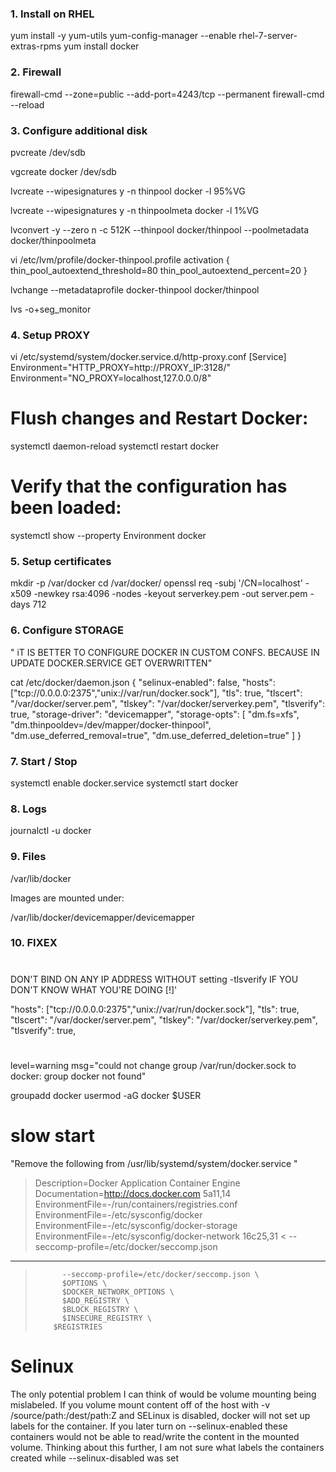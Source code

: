 ### 1. Install on RHEL

yum install -y yum-utils
yum-config-manager --enable rhel-7-server-extras-rpms
yum install docker



### 2. Firewall

firewall-cmd --zone=public --add-port=4243/tcp --permanent
firewall-cmd --reload


### 3. Configure additional disk

 pvcreate /dev/sdb

 vgcreate docker /dev/sdb

 lvcreate --wipesignatures y -n thinpool docker -l 95%VG

 lvcreate --wipesignatures y -n thinpoolmeta docker -l 1%VG

 lvconvert -y --zero n -c 512K --thinpool docker/thinpool --poolmetadata docker/thinpoolmeta
 
vi /etc/lvm/profile/docker-thinpool.profile
activation {
    thin_pool_autoextend_threshold=80
    thin_pool_autoextend_percent=20
}

 lvchange --metadataprofile docker-thinpool docker/thinpool
 
 lvs -o+seg_monitor


 
 
 
### 4. Setup PROXY

vi /etc/systemd/system/docker.service.d/http-proxy.conf
[Service]
Environment="HTTP_PROXY=http://PROXY_IP:3128/"
Environment="NO_PROXY=localhost,127.0.0.0/8"

# Flush changes and Restart Docker:

systemctl daemon-reload
systemctl restart docker

# Verify that the configuration has been loaded:

systemctl show --property Environment docker 




### 5. Setup certificates

 mkdir -p /var/docker
 cd /var/docker/
 openssl req -subj '/CN=localhost' -x509 -newkey rsa:4096 -nodes -keyout serverkey.pem -out server.pem -days 712


 
 

### 6. Configure STORAGE


" iT IS BETTER TO CONFIGURE DOCKER IN CUSTOM CONFS.
  BECAUSE IN UPDATE DOCKER.SERVICE GET OVERWRITTEN"


 cat /etc/docker/daemon.json
{
  "selinux-enabled": false,
  "hosts": ["tcp://0.0.0.0:2375","unix://var/run/docker.sock"],
  "tls": true,
  "tlscert": "/var/docker/server.pem",
  "tlskey": "/var/docker/serverkey.pem",
  "tlsverify": true,
  "storage-driver": "devicemapper",
  "storage-opts": [
    "dm.fs=xfs",
    "dm.thinpooldev=/dev/mapper/docker-thinpool",
    "dm.use_deferred_removal=true",
    "dm.use_deferred_deletion=true"
    ]
}





### 7. Start / Stop

systemctl enable docker.service
systemctl start docker


### 8. Logs

journalctl -u docker


### 9. Files

/var/lib/docker

Images are mounted under:

/var/lib/docker/devicemapper/devicemapper





### 10. FIXEX

#
DON'T BIND ON ANY IP ADDRESS WITHOUT setting -tlsverify IF YOU DON'T KNOW WHAT YOU'RE DOING [!]'

  "hosts": ["tcp://0.0.0.0:2375","unix://var/run/docker.sock"],
  "tls": true,
  "tlscert": "/var/docker/server.pem",
  "tlskey": "/var/docker/serverkey.pem",
  "tlsverify": true,

  
#
level=warning msg="could not change group /var/run/docker.sock to docker: group docker not found"


groupadd docker
usermod -aG docker $USER
  
# slow start

"Remove the following from /usr/lib/systemd/system/docker.service   "

> Description=Docker Application Container Engine
> Documentation=http://docs.docker.com
5a11,14
> EnvironmentFile=-/run/containers/registries.conf
> EnvironmentFile=-/etc/sysconfig/docker
> EnvironmentFile=-/etc/sysconfig/docker-storage
> EnvironmentFile=-/etc/sysconfig/docker-network
16c25,31
<           --seccomp-profile=/etc/docker/seccomp.json
---
>           --seccomp-profile=/etc/docker/seccomp.json \
>           $OPTIONS \
>           $DOCKER_NETWORK_OPTIONS \
>           $ADD_REGISTRY \
>           $BLOCK_REGISTRY \
>           $INSECURE_REGISTRY \
>         $REGISTRIES



# Selinux

The only potential problem I can think of would be volume mounting being mislabeled.
 If you volume mount content off of the host with                                       -v /source/path:/dest/path:Z 
 and SELinux is disabled, docker will not set up labels for the container. 
 If you later turn on --selinux-enabled these containers would not be able 
 to read/write the content in the mounted volume. Thinking about this further, 
 I am not sure what labels the containers created while --selinux-disabled was set